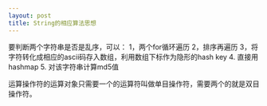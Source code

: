 ```yaml
---
layout: post
title: String的相应算法思想
---
```



要判断两个字符串是否是乱序，可以：
1，两个for循环遍历
2，排序再遍历
3，将字符转化成相应的ascii码存入数组，利用数组下标作为隐形的hash key
4. 直接用hashmap
5. 对该字符串计算md5值

运算操作符的运算对象只需要一个的运算符叫做单目操作符，需要两个的就是双目操作符。